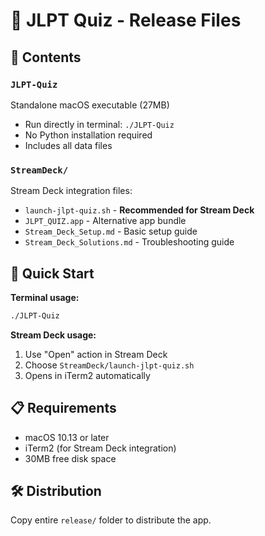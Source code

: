 # 🎌 JLPT Quiz - Release Files

## 📁 Contents

### `JLPT-Quiz`
Standalone macOS executable (27MB)
- Run directly in terminal: `./JLPT-Quiz`
- No Python installation required
- Includes all data files

### `StreamDeck/`
Stream Deck integration files:
- `launch-jlpt-quiz.sh` - **Recommended for Stream Deck**
- `JLPT_QUIZ.app` - Alternative app bundle
- `Stream_Deck_Setup.md` - Basic setup guide
- `Stream_Deck_Solutions.md` - Troubleshooting guide

## 🚀 Quick Start

**Terminal usage:**
```bash
./JLPT-Quiz
```

**Stream Deck usage:**
1. Use "Open" action in Stream Deck
2. Choose `StreamDeck/launch-jlpt-quiz.sh`
3. Opens in iTerm2 automatically

## 📋 Requirements
- macOS 10.13 or later
- iTerm2 (for Stream Deck integration)
- 30MB free disk space

## 🛠️ Distribution
Copy entire `release/` folder to distribute the app.